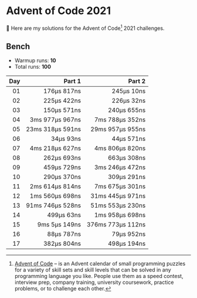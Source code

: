 # Advent of Code 2021

:wave: Here are my solutions for the Advent of Code[^aoc] 2021 challenges.

## Bench

- Warmup runs: **10**
- Total runs: **100**

| Day |           Part 1 |            Part 2 |
| --: | ---------------: | ----------------: |
|  01 |      176µs 817ns |        245µs 10ns |
|  02 |      225µs 422ns |        226µs 32ns |
|  03 |      150µs 571ns |       240µs 655ns |
|  04 |  3ms 977µs 967ns |   7ms 788µs 352ns |
|  05 | 23ms 318µs 591ns |  29ms 957µs 955ns |
|  06 |        34µs 93ns |        44µs 571ns |
|  07 |  4ms 218µs 627ns |   4ms 806µs 820ns |
|  08 |      262µs 693ns |       663µs 308ns |
|  09 |      459µs 729ns |   3ms 246µs 472ns |
|  10 |      290µs 370ns |       309µs 291ns |
|  11 |  2ms 614µs 814ns |   7ms 675µs 301ns |
|  12 |  1ms 560µs 698ns |  31ms 445µs 971ns |
|  13 | 91ms 746µs 528ns |  51ms 553µs 230ns |
|  14 |       499µs 63ns |   1ms 958µs 698ns |
|  15 |    9ms 5µs 149ns | 376ms 773µs 112ns |
|  16 |       88µs 787ns |        79µs 952ns |
|  17 |      382µs 804ns |       498µs 194ns |

[^aoc]: [Advent of Code][aoc] – is an Advent calendar of small programming puzzles for a variety of skill sets and skill levels that can be solved in any programming language you like. People use them as a speed contest, interview prep, company training, university coursework, practice problems, or to challenge each other.

[aoc]: https://adventofcode.com
